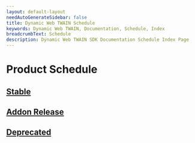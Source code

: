 ```yaml
---
layout: default-layout
needAutoGenerateSidebar: false
title: Dynamic Web TWAIN Schedule
keywords: Dynamic Web TWAIN, Documentation, Schedule, Index
breadcrumbText: Schedule
description: Dynamic Web TWAIN SDK Documentation Schedule Index Page
---
```


# Product Schedule

## [Stable]({{site.info}}schedule/stable.html)

<!--## [Beta]({{site.info}}schedule/beta.html)

## [Developing]({{site.info}}schedule/developing.html)

## [Proposed]({{site.info}}schedule/proposed.html)

## [To consider]({{site.info}}schedule/ideas.html) -->

## [Addon Release]({{site.info}}schedule/addon.html)

## [Deprecated]({{site.info}}schedule/deprecated.html)
<!--

## [Known Bugs]({{site.info}}schedule/bugs.html)

-->
